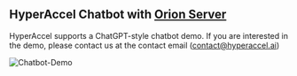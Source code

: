 
## HyperAccel Chatbot with [Orion Server](https://drive.google.com/file/d/1xU6lKpjjQ85SnducxpU_xQDUeTJdHBQz/view)

HyperAccel supports a ChatGPT-style chatbot demo. If you are interested in the demo, please contact us at the contact email (contact@hyperaccel.ai)

![Chatbot-Demo](./images/chatbot-demo.gif)